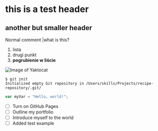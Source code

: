 # this is a test header
## another but smaller header
Normal comment
|what is this?

1. lista
2. drugi punkt
3. **pogrubienie w liście** 

![Image of Yaktocat](https://octodex.github.com/images/yaktocat.png)

```
$ git init
Initialized empty Git repository in /Users/skills/Projects/recipe-repository/.git/
```

``` javascript
var myVar = "Hello, world!";
```

- [ ] Turn on GitHub Pages
- [ ] Outline my portfolio
- [ ] Introduce myself to the world
- [ ] Added test example
